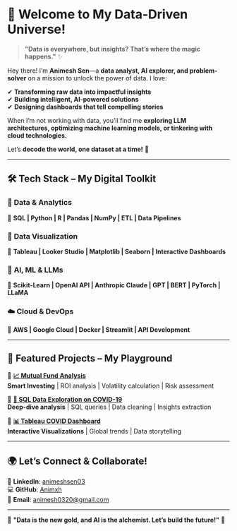 # 🌟 **Welcome to My Data-Driven Universe!**  

> **"Data is everywhere, but insights? That’s where the magic happens."** ✨  

Hey there! I’m **Animesh Sen**—a **data analyst, AI explorer, and problem-solver** on a mission to unlock the power of data. I love:  

✔ **Transforming raw data into impactful insights**  
✔ **Building intelligent, AI-powered solutions**  
✔ **Designing dashboards that tell compelling stories**  

When I’m not working with data, you’ll find me **exploring LLM architectures, optimizing machine learning models, or tinkering with cloud technologies.**  

Let’s **decode the world, one dataset at a time!** 🚀  

---

## 🛠️ **Tech Stack – My Digital Toolkit**  

### 🔹 **Data & Analytics**  
📌 **SQL | Python | R | Pandas | NumPy | ETL | Data Pipelines**  

### 🎨 **Data Visualization**  
📌 **Tableau | Looker Studio | Matplotlib | Seaborn | Interactive Dashboards**  

### 🤖 **AI, ML & LLMs**  
📌 **Scikit-Learn | OpenAI API | Anthropic Claude | GPT | BERT | PyTorch | LLaMA**  

### ☁️ **Cloud & DevOps**  
📌 **AWS | Google Cloud | Docker | Streamlit | API Development**  

---

## 🚀 **Featured Projects – My Playground**  

🔹 **[📈 Mutual Fund Analysis](https://github.com/Animxh)**  
**Smart Investing** | ROI analysis | Volatility calculation | Risk assessment  

🔹 **[🔬 SQL Data Exploration on COVID-19](https://github.com/Animxh/SqlProject.git)**  
**Deep-dive analysis** | SQL queries | Data cleaning | Insights extraction  

🔹 **[📊 Tableau COVID Dashboard](https://public.tableau.com/app/profile/animesh.sen8522/viz/CovidDashboard_16795122521650/Dashboard1)**  
**Interactive Visualizations** | Global trends | Data storytelling  

---

## 🌍 **Let’s Connect & Collaborate!**  

🚀 **LinkedIn**: [animeshsen03](https://www.linkedin.com/in/animeshsen03)  
💻 **GitHub**: [Animxh](https://github.com/Animxh)  
📩 **Email**: animesh0320@gmail.com  

---

🔹 **"Data is the new gold, and AI is the alchemist. Let’s build the future!"** 🔹
